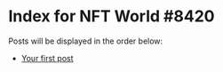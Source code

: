 # Index for NFT World #8420
Posts will be displayed in the order below:

- [Your first post](./001-first.md)


